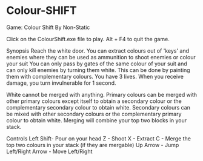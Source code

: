 # Colour-SHIFT

Game: Colour Shift
By Non-Static

Click on the ColourShift.exe file to play. 
Alt + F4 to quit the game.

Synopsis
Reach the white door. You can extract colours out of 'keys' and enemies where they can be used as ammunition to shoot enemies or colour your suit
You can only pass by gates of the same colour of your suit and can only kill enemies by turning them white.
This can be done by painting them with complementary colours.
You have 3 lives. When you receive damage, you turn invulnerable for 1 second.

White cannot be merged with anything.
Primary colours can be merged with other primary colours except itself to obtain a secondary colour or the complementary secondary colour to obtain white.
Secondary colours can be mixed with other secondary colours or the complementary primary colour to obtain white.
Merging will combine your top two blocks in your stack.

Controls
Left Shift- Pour on your head
Z - Shoot
X - Extract
C - Merge the top two colours in your stack (if they are mergable)
Up Arrow - Jump
Left/Right Arrow - Move Left/Right